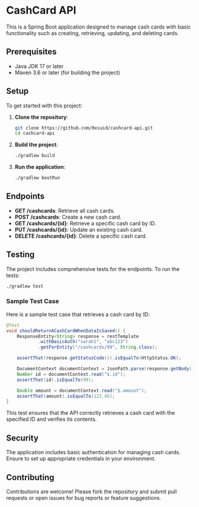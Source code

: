 # CashCard API

This is a Spring Boot application designed to manage cash cards with basic functionality such as creating, retrieving, updating, and deleting cards.

## Prerequisites

- Java JDK 17 or later
- Maven 3.6 or later (for building the project)

## Setup

To get started with this project:

1. **Clone the repository**:
   ```sh
   git clone https://github.com/0xsuid/cashcard-api.git
   cd cashcard-api
   ```

2. **Build the project**:
   ```sh
   ./gradlew build
   ```

3. **Run the application**:
   ```sh
   ./gradlew bootRun
   ```

## Endpoints

- **GET /cashcards**: Retrieve all cash cards.
- **POST /cashcards**: Create a new cash card.
- **GET /cashcards/{id}**: Retrieve a specific cash card by ID.
- **PUT /cashcards/{id}**: Update an existing cash card.
- **DELETE /cashcards/{id}**: Delete a specific cash card.

## Testing

The project includes comprehensive tests for the endpoints. To run the tests:

```sh
./gradlew test
```

### Sample Test Case

Here is a sample test case that retrieves a cash card by ID:

```java
@Test
void shouldReturnACashCardWhenDataIsSaved() {
    ResponseEntity<String> response = restTemplate
            .withBasicAuth("sarah1", "abc123")
            .getForEntity("/cashcards/99", String.class);

    assertThat(response.getStatusCode()).isEqualTo(HttpStatus.OK);

    DocumentContext documentContext = JsonPath.parse(response.getBody());
    Number id = documentContext.read("$.id");
    assertThat(id).isEqualTo(99);

    Double amount = documentContext.read("$.amount");
    assertThat(amount).isEqualTo(123.45);
}
```

This test ensures that the API correctly retrieves a cash card with the specified ID and verifies its contents.

## Security

The application includes basic authentication for managing cash cards. Ensure to set up appropriate credentials in your environment.

## Contributing

Contributions are welcome! Please fork the repository and submit pull requests or open issues for bug reports or feature suggestions.